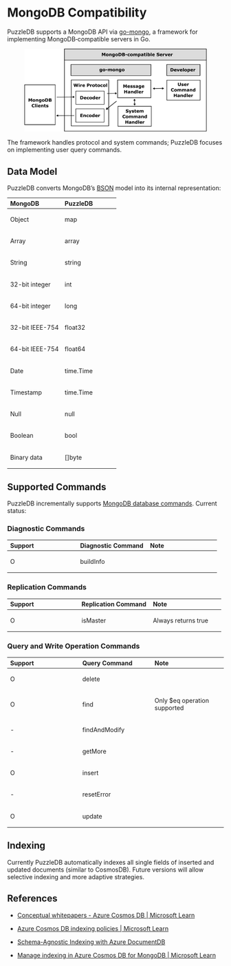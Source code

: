 # MongoDB Compatibility

PuzzleDB supports a MongoDB API via [go-mongo](https://github.com/cybergarage/go-mongo), a framework for implementing MongoDB‑compatible servers in Go.

<figure>
<img src="https://raw.githubusercontent.com/cybergarage/go-mongo/master/doc/img/framework.png" alt="framework" />
</figure>

The framework handles protocol and system commands; PuzzleDB focuses on implementing user query commands.

## Data Model

PuzzleDB converts MongoDB’s [BSON](https://bsonspec.org/) model into its internal representation:

<table>
<colgroup>
<col style="width: 50%" />
<col style="width: 50%" />
</colgroup>
<thead>
<tr>
<th style="text-align: left;">MongoDB</th>
<th style="text-align: left;">PuzzleDB</th>
</tr>
</thead>
<tbody>
<tr>
<td style="text-align: left;"><p>Object</p></td>
<td style="text-align: left;"><p>map</p></td>
</tr>
<tr>
<td style="text-align: left;"><p>Array</p></td>
<td style="text-align: left;"><p>array</p></td>
</tr>
<tr>
<td style="text-align: left;"><p>String</p></td>
<td style="text-align: left;"><p>string</p></td>
</tr>
<tr>
<td style="text-align: left;"><p>32-bit integer</p></td>
<td style="text-align: left;"><p>int</p></td>
</tr>
<tr>
<td style="text-align: left;"><p>64-bit integer</p></td>
<td style="text-align: left;"><p>long</p></td>
</tr>
<tr>
<td style="text-align: left;"><p>32-bit IEEE-754</p></td>
<td style="text-align: left;"><p>float32</p></td>
</tr>
<tr>
<td style="text-align: left;"><p>64-bit IEEE-754</p></td>
<td style="text-align: left;"><p>float64</p></td>
</tr>
<tr>
<td style="text-align: left;"><p>Date</p></td>
<td style="text-align: left;"><p>time.Time</p></td>
</tr>
<tr>
<td style="text-align: left;"><p>Timestamp</p></td>
<td style="text-align: left;"><p>time.Time</p></td>
</tr>
<tr>
<td style="text-align: left;"><p>Null</p></td>
<td style="text-align: left;"><p>null</p></td>
</tr>
<tr>
<td style="text-align: left;"><p>Boolean</p></td>
<td style="text-align: left;"><p>bool</p></td>
</tr>
<tr>
<td style="text-align: left;"><p>Binary data</p></td>
<td style="text-align: left;"><p>[]byte</p></td>
</tr>
</tbody>
</table>

## Supported Commands

PuzzleDB incrementally supports [MongoDB database commands](https://www.mongodb.com/docs/manual/reference/command/). Current status:

### Diagnostic Commands

<table>
<colgroup>
<col style="width: 33%" />
<col style="width: 33%" />
<col style="width: 33%" />
</colgroup>
<thead>
<tr>
<th style="text-align: left;">Support</th>
<th style="text-align: left;">Diagnostic Command</th>
<th style="text-align: left;">Note</th>
</tr>
</thead>
<tbody>
<tr>
<td style="text-align: left;"><p>O</p></td>
<td style="text-align: left;"><p>buildInfo</p></td>
<td style="text-align: left;"></td>
</tr>
</tbody>
</table>

### Replication Commands

<table>
<colgroup>
<col style="width: 33%" />
<col style="width: 33%" />
<col style="width: 33%" />
</colgroup>
<thead>
<tr>
<th style="text-align: left;">Support</th>
<th style="text-align: left;">Replication Command</th>
<th style="text-align: left;">Note</th>
</tr>
</thead>
<tbody>
<tr>
<td style="text-align: left;"><p>O</p></td>
<td style="text-align: left;"><p>isMaster</p></td>
<td style="text-align: left;"><p>Always returns true</p></td>
</tr>
</tbody>
</table>

### Query and Write Operation Commands

<table>
<colgroup>
<col style="width: 33%" />
<col style="width: 33%" />
<col style="width: 33%" />
</colgroup>
<thead>
<tr>
<th style="text-align: left;">Support</th>
<th style="text-align: left;">Query Command</th>
<th style="text-align: left;">Note</th>
</tr>
</thead>
<tbody>
<tr>
<td style="text-align: left;"><p>O</p></td>
<td style="text-align: left;"><p>delete</p></td>
<td style="text-align: left;"></td>
</tr>
<tr>
<td style="text-align: left;"><p>O</p></td>
<td style="text-align: left;"><p>find</p></td>
<td style="text-align: left;"><p>Only $eq operation supported</p></td>
</tr>
<tr>
<td style="text-align: left;"><p>-</p></td>
<td style="text-align: left;"><p>findAndModify</p></td>
<td style="text-align: left;"></td>
</tr>
<tr>
<td style="text-align: left;"><p>-</p></td>
<td style="text-align: left;"><p>getMore</p></td>
<td style="text-align: left;"></td>
</tr>
<tr>
<td style="text-align: left;"><p>O</p></td>
<td style="text-align: left;"><p>insert</p></td>
<td style="text-align: left;"></td>
</tr>
<tr>
<td style="text-align: left;"><p>-</p></td>
<td style="text-align: left;"><p>resetError</p></td>
<td style="text-align: left;"></td>
</tr>
<tr>
<td style="text-align: left;"><p>O</p></td>
<td style="text-align: left;"><p>update</p></td>
<td style="text-align: left;"></td>
</tr>
</tbody>
</table>

## Indexing

Currently PuzzleDB automatically indexes all single fields of inserted and updated documents (similar to CosmosDB). Future versions will allow selective indexing and more adaptive strategies.

## References

- [Conceptual whitepapers - Azure Cosmos DB | Microsoft Learn](https://learn.microsoft.com/en-us/azure/cosmos-db/whitepapers)

- [Azure Cosmos DB indexing policies | Microsoft Learn](https://learn.microsoft.com/en-us/azure/cosmos-db/index-policy)

- [Schema-Agnostic Indexing with Azure DocumentDB](https://www.microsoft.com/en-us/research/publication/schema-agnostic-indexing-azure-documentdb/)

- [Manage indexing in Azure Cosmos DB for MongoDB | Microsoft Learn](https://learn.microsoft.com/en-us/azure/cosmos-db/mongodb/indexing)
